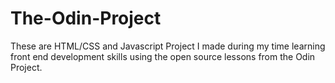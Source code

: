# The-Odin-Project
These are HTML/CSS and Javascript Project I made during my time learning front end development skills using the open source lessons from the Odin Project. 
